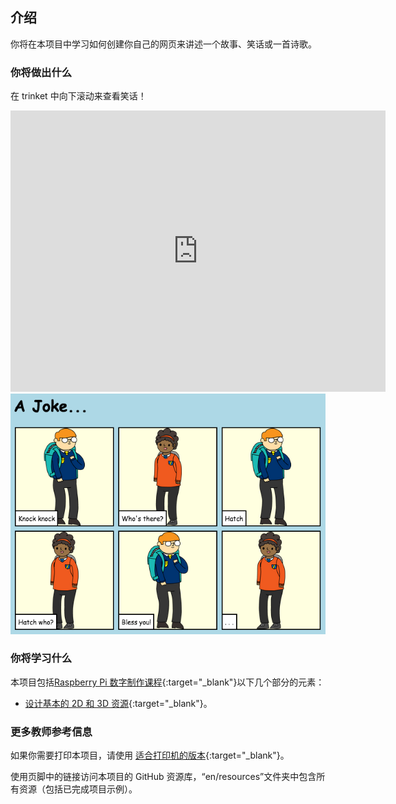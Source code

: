 ## 介绍

你将在本项目中学习如何创建你自己的网页来讲述一个故事、笑话或一首诗歌。

### 你将做出什么

在 trinket 中向下滚动来查看笑话！

<div class="trinket">
  <iframe src="https://trinket.io/embed/html/c8afdef912?outputOnly=true&start=result" width="600" height="450" frameborder="0" marginwidth="0" marginheight="0" allowfullscreen>
  </iframe>
  <img src="images/story-final.png">
</div>


### 你将学习什么

本项目包括[Raspberry Pi 数字制作课程](http://rpf.io/curriculum){:target="_blank"}以下几个部分的元素：

+ [设计基本的 2D 和 3D 资源](https://www.raspberrypi.org/curriculum/design/creator){:target="_blank"}。

### 更多教师参考信息

如果你需要打印本项目，请使用 [适合打印机的版本](https://projects.raspberrypi.org/en/projects/tell-a-story/print){:target="_blank"}。

使用页脚中的链接访问本项目的 GitHub 资源库，“en/resources”文件夹中包含所有资源（包括已完成项目示例）。
